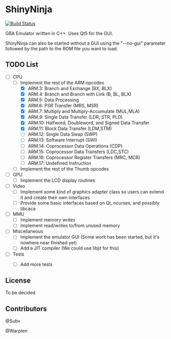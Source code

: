 ShinyNinja
===========
[![Build Status](https://travis-ci.org/Subv/shiny-ninja.svg?branch=master)](https://travis-ci.org/Subv/shiny-ninja)

GBA Emulator written in C++.
Uses Qt5 for the GUI.

ShinyNinja can also be started without a GUI using the "--no-gui" parameter followed by the path to the ROM file you want to load.


TODO List
---------
- [ ] CPU
  * [ ] Implement the rest of the ARM opcodes
    * [x] ARM.3: Branch and Exchange (BX, BLX)
    * [x] ARM.4: Branch and Branch with Link (B, BL, BLX)
    * [x] ARM.5: Data Processing
    * [x] ARM.6: PSR Transfer (MRS, MSR)
    * [x] ARM.7: Multiply and Multiply-Accumulate (MUL,MLA)
    * [x] ARM.9: Single Data Transfer (LDR, STR, PLD)
    * [x] ARM.10: Halfword, Doubleword, and Signed Data Transfer
    * [x] ARM.11: Block Data Transfer (LDM,STM)
    * [ ] ARM.12: Single Data Swap (SWP)
    * [ ] ARM.13: Software Interrupt (SWI)
    * [ ] ARM.14: Coprocessor Data Operations (CDP)
    * [ ] ARM.15: Coprocessor Data Transfers (LDC,STC)
    * [ ] ARM.16: Coprocessor Register Transfers (MRC, MCR)
    * [ ] ARM.17: Undefined Instruction
  * [ ] Implement the rest of the Thumb opcodes
- [ ] GPU
  * [ ] Implement the LCD display routines
- [ ] Video
  * [ ] Implement some kind of graphics adapter class so users can extend it and create their own interfaces
  * [ ] Provide some basic interfaces based on Qt, ncurses, and possibly libcaca
- [ ] MMU
  * [ ] Implement memory writes
  * [ ] Implement read/writes to/from unused memory
- [ ] Miscellaneous
  * [ ] Implement the emulator GUI (Some work has been started, but it's nowhere near finished yet)
  * [ ] Add a JIT compiler (We could use libjit for this)
- [ ] Tests
  * [ ] Add more tests
 

License
---------
To be decided


Contributors
---------
@Subv

@Warpten
